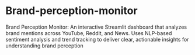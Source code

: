# Brand-perception-monitor
Brand Perception Monitor: An interactive Streamlit dashboard that analyzes brand mentions across YouTube, Reddit, and News. Uses NLP-based sentiment analysis and trend tracking to deliver clear, actionable insights for understanding brand perception
